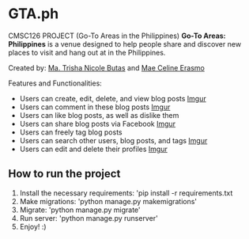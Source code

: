 # GTA.ph
CMSC126 PROJECT (Go-To Areas in the Philippines)
__Go-To Areas: Philippines__ is a venue designed to help people share and discover new places to visit and hang out at in the Philippines.

Created by: [Ma. Trisha Nicole Butas](https://github.com/tres-passer) and [Mae Celine Erasmo](https://github.com/cerasmae)

Features and Functionalities:
* Users can create, edit, delete, and view blog posts
[Imgur](http://i.imgur.com/okr5vRe.png)
* Users can comment in these blog posts
[Imgur](http://i.imgur.com/kBaDIzx.png)
* Users can like blog posts, as well as dislike them
* Users can share blog posts via Facebook
[Imgur](http://i.imgur.com/Tq5aU63.png)
* Users can freely tag blog posts
* Users can search other users, blog posts, and tags
[Imgur](http://i.imgur.com/79cdTUT.png)
* Users can edit and delete their profiles
[Imgur](http://i.imgur.com/7zIDKBF.png)

## How to run the project
1. Install the necessary requirements: 'pip install -r requirements.txt
2. Make migrations: 'python manage.py makemigrations'
3. Migrate: 'python manage.py migrate'
4. Run server: 'python manage.py runserver'
5. Enjoy! :)
